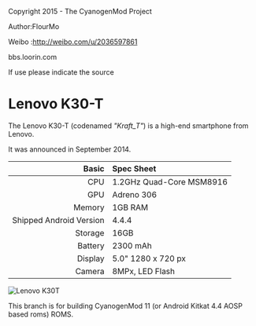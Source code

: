 Copyright 2015 - The CyanogenMod Project

Author:FlourMo

Weibo :http://weibo.com/u/2036597861

bbs.loorin.com

If use please indicate the source

Lenovo K30-T
==============

The Lenovo K30-T (codenamed _"Kraft_T"_) is a high-end smartphone from Lenovo.

It was announced in September 2014.

Basic   | Spec Sheet
-------:|:-------------------------
CPU     | 1.2GHz Quad-Core MSM8916
GPU     | Adreno 306
Memory  | 1GB RAM
Shipped Android Version | 4.4.4
Storage | 16GB
Battery | 2300 mAh
Display | 5.0" 1280 x 720 px
Camera  | 8MPx, LED Flash

![Lenovo K30T](http://i0.pro.fd.zol-img.com.cn/t_s640x2000_w1/g4/M09/0C/03/Cg-4WVSBIXWIS43JAAGcmxi1Of8AAR3pgLL7lEAAZyz817.jpg "Lenovo K30T in black")

This branch is for building CyanogenMod 11 (or Android Kitkat 4.4 AOSP based roms) ROMS.
